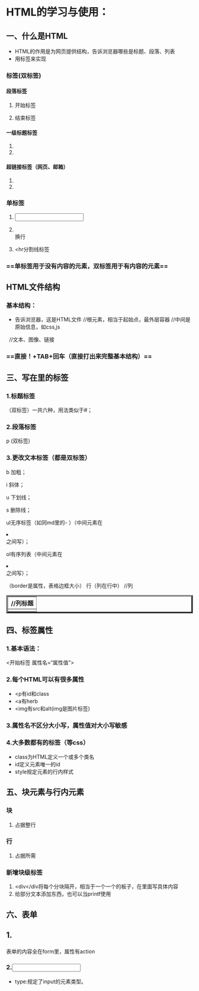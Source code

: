 # HTML的学习与使用：

## 一、什么是HTML

- HTML的作用是为网页提供结构，告诉浏览器哪些是标题、段落、列表
- 用标签来实现

### 标签(双标签)

####  段落标签

1. 开始标签<p>
2. 结束标签</p>

#### 一级标题标签

1. </h1>
2. </h1>

#### 超链接标签（网页、邮箱）

1. <a>
2. </a>

### 单标签

1. <input>

2. <br>换行

3. <hr分割线标签
### ==单标签用于没有内容的元素，双标签用于有内容的元素==

## HTML文件结构

### 基本结构：

* <!DOCTYPE html>告诉浏览器，这是HTML文件
	<html>//根元素，相当于起始点，最外层容器

    <head>
        //中间是原始信息，如css,js
    </head>


​    <body>
​        //文本、图像、链接
​    </body>

### ==直接！+TAB+回车（直接打出来完整基本结构）==

## 三、写在<body>里的标签

### 1.标题标签

<h1-6>（双标签）一共六种，用法类似于#；

### 2.段落标签

p     (双标签)

### 3.更改文本标签（都是双标签）

b 加粗；

i 斜体；

u 下划线；

s 删除线；

ul无序标签（如同md里的- ）（中间元素在<li></li>之间写）；

ol有序列表（中间元素在<li></li>之间写）；

<table border=4>（border是属性，表格边框大小）
    <tr>
        <th>//列标题</th>
    </tr>   
    <tr>行（列在行中）
        <td></td>//列
    </tr>
</table>



## 四、标签属性

### 1.基本语法：

<开始标签 属性名=“属性值”>

### 2.每个HTML可以有很多属性

- <p有id和class
- <a有herb
- <img有src和alt(img是图片标签)

### 3.属性名不区分大小写，属性值对大小写敏感

### 4.大多数都有的标签（等css）

- class为HTML定义一个或多个类名
- id定义元素唯一的id
- style规定元素的行内样式

## 五、块元素与行内元素

### 块

1. 占据整行

### 行

1. 占据所需

### 新增块级标签

1. <div</div将每个分块隔开，相当于一个一个的板子，在里面写具体内容
2. <span></span>给部分文本添加东西，也可以当printf使用

## 六、表单

## 1.<form>

表单的内容全在form里，属性有action

### 2.<input>

- type:规定了input的元素类型。